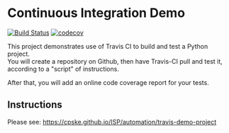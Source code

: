 Continuous Integration Demo
============================
[![Build Status](https://travis-ci.com/NarawishS/demo-pyci.svg?branch=master)](https://travis-ci.com/github/NarawishS/demo-pyci)
[![codecov](https://codecov.io/gh/NarawishS/demo-pyci/branch/master/graph/badge.svg?token=VAS21ZTAK3)](https://codecov.io/gh/NarawishS/demo-pyci)

This project demonstrates use of Travis CI to build and test a Python project.  
You will create a repository on Github, then have Travis-CI pull and test it,
according to a "script" of instructions.

After that, you will add an online code coverage report for your tests.

## Instructions

Please see: https://cpske.github.io/ISP/automation/travis-demo-project

